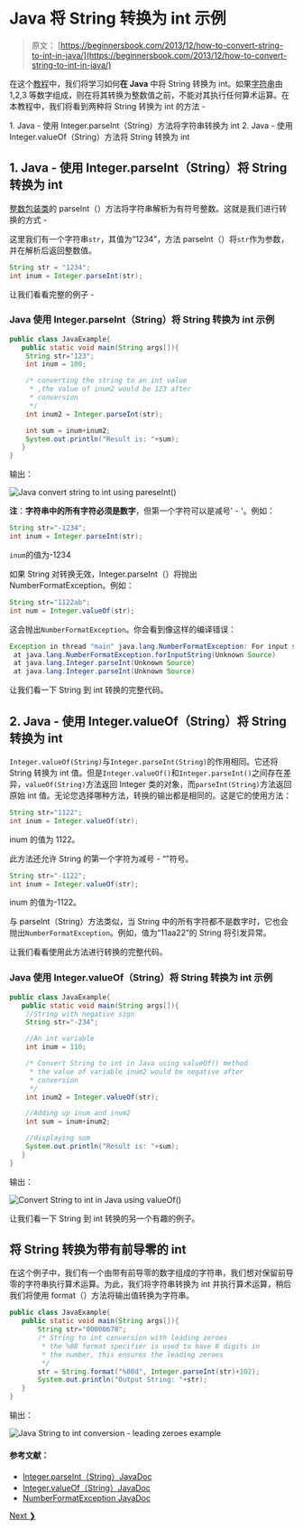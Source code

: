 # Java 将 String 转换为 int 示例

> 原文： [https://beginnersbook.com/2013/12/how-to-convert-string-to-int-in-java/](https://beginnersbook.com/2013/12/how-to-convert-string-to-int-in-java/)

在这个[教程](https://beginnersbook.com/java-tutorial-for-beginners-with-examples/)中，我们将学习如何**在 Java** 中将 String 转换为 int。如果[字符串](https://beginnersbook.com/2013/12/java-strings/)由 1,2,3 等数字组成，则在将其转换为整数值之前，不能对其执行任何算术运算。在本教程中，我们将看到两种将 String 转换为 int 的方法 -

1\. Java - 使用 Integer.parseInt（String）方法将字符串转换为 int
2\. Java - 使用 Integer.valueOf（String）方法将 String 转换为 int

## 1\. Java - 使用 Integer.parseInt（String）将 String 转换为 int

[整数包装类](https://beginnersbook.com/2017/09/wrapper-class-in-java/)的 parseInt（）方法将字符串解析为有符号整数。这就是我们进行转换的方式 -

这里我们有一个字符串`str`，其值为“1234”，方法 parseInt（）将`str`作为参数，并在解析后返回整数值。

```java
String str = "1234";
int inum = Integer.parseInt(str);
```

让我们看看完整的例子 -

### Java 使用 Integer.parseInt（String）将 String 转换为 int 示例

```java
public class JavaExample{
   public static void main(String args[]){
	String str="123";
	int inum = 100;

	/* converting the string to an int value
	 * ,the value of inum2 would be 123 after
	 * conversion
	 */
	int inum2 = Integer.parseInt(str);

	int sum = inum+inum2;
	System.out.println("Result is: "+sum);
   }
}

```

输出：

![Java convert string to int using pareseInt()](img/15ad7a02f95616523e93b7db64e2b71c.jpg)

**注**：**字符串中的所有字符必须是数字**，但第一个字符可以是减号' - '。例如：

```java
String str="-1234";
int inum = Integer.parseInt(str);
```

`inum`的值为-1234

如果 String 对转换无效，Integer.parseInt（）将抛出 NumberFormatException。例如：

```java
String str="1122ab";
int num = Integer.valueOf(str);
```

这会抛出`NumberFormatException`。你会看到像这样的编译错误：

```java
Exception in thread "main" java.lang.NumberFormatException: For input string: "1122ab"
 at java.lang.NumberFormatException.forInputString(Unknown Source)
 at java.lang.Integer.parseInt(Unknown Source)
 at java.lang.Integer.parseInt(Unknown Source)
```

让我们看一下 String 到 int 转换的完整代码。

## 2\. Java - 使用 Integer.valueOf（String）将 String 转换为 int

`Integer.valueOf(String)`与`Integer.parseInt(String)`的作用相同。它还将 String 转换为 int 值。但是`Integer.valueOf()`和`Integer.parseInt()`之间存在差异，`valueOf(String)`方法返回 Integer 类的对象，而`parseInt(String)`方法返回原始 int 值。无论您选择哪种方法，转换的输出都是相同的。这是它的使用方法：

```java
String str="1122";
int inum = Integer.valueOf(str);
```

inum 的值为 1122。

此方法还允许 String 的第一个字符为减号 - “”符号。

```java
String str="-1122";
int inum = Integer.valueOf(str);
```

inum 的值为-1122。

与 parseInt（String）方法类似，当 String 中的所有字符都不是数字时，它也会抛出`NumberFormatException`。例如，值为“11aa22”的 String 将引发异常。

让我们看看使用此方法进行转换的完整代码。

### Java 使用 Integer.valueOf（String）将 String 转换为 int 示例

```java
public class JavaExample{
   public static void main(String args[]){
	//String with negative sign
	String str="-234";

	//An int variable
	int inum = 110;

	/* Convert String to int in Java using valueOf() method
	 * the value of variable inum2 would be negative after 
	 * conversion
	 */
	int inum2 = Integer.valueOf(str);

	//Adding up inum and inum2
	int sum = inum+inum2;

	//displaying sum
	System.out.println("Result is: "+sum);
   }
}

```

输出：

![Convert String to int in Java using valueOf()](img/65b037450af907595aaa31b3fcf29d1a.jpg)

让我们看一下 String 到 int 转换的另一个有趣的例子。

## 将 String 转换为带有前导零的 int

在这个例子中，我们有一个由带有前导零的数字组成的字符串，我们想对保留前导零的字符串执行算术运算。为此，我们将字符串转换为 int 并执行算术运算，稍后我们将使用 format（）方法将输出值转换为字符串。

```java
public class JavaExample{
   public static void main(String args[]){
       String str="00000678";
       /* String to int conversion with leading zeroes
        * the %08 format specifier is used to have 8 digits in
        * the number, this ensures the leading zeroes
        */
       str = String.format("%08d", Integer.parseInt(str)+102);
       System.out.println("Output String: "+str);
   }
}
```

输出：

![Java String to int conversion - leading zeroes example](img/75c6ac547c37a3f9f12e39cadef66928.jpg)

#### 参考文献：

*   [Integer.parseInt（String）JavaDoc](https://docs.oracle.com/javase/7/docs/api/java/lang/Integer.html#parseInt(java.lang.String))
*   [Integer.valueOf（String）JavaDoc](https://docs.oracle.com/javase/7/docs/api/java/lang/Integer.html#valueOf(java.lang.String))
*   [NumberFormatException JavaDoc](https://docs.oracle.com/javase/7/docs/api/java/lang/NumberFormatException.html)

[Next ❯](https://beginnersbook.com/2015/05/java-int-to-string/)
